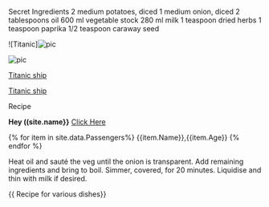 Secret Ingredients
2 medium potatoes, diced
1 medium onion, diced
2 tablespoons oil
600 ml vegetable stock
280 ml milk
1 teaspoon dried herbs
1 teaspoon paprika
1/2 teaspoon caraway seed

![Titanic]![pic](https://upload.wikimedia.org/wikipedia/commons/thumb/f/fd/RMS_Titanic_3.jpg/1200px-RMS_Titanic_3.jpg)

![pic](https://upload.wikimedia.org/wikipedia/commons/thumb/f/fd/RMS_Titanic_3.jpg/1200px-RMS_Titanic_3.jpg)

[Titanic ship](https://upload.wikimedia.org/wikipedia/commons/thumb/f/fd/RMS_Titanic_3.jpg/1200px-RMS_Titanic_3.jpg)

[Titanic ship](www.google.com)


Recipe


**Hey ((site.name}}**
[Click Here]({{site.www.google.com}})

{% for item in site.data.Passengers%}
{{item.Name}},{{item.Age}}
{% endfor %}

Heat oil and sauté the veg until the onion is transparent.
Add remaining ingredients and bring to boil.
Simmer, covered, for 20 minutes.
Liquidise and thin with milk if desired.



<!DOCTYPE html>
<html lang="en">
<head></head>
<body>
<main>
<div>
{{ Recipe for various dishes}}
</div>
</main>
</body>
</html>

